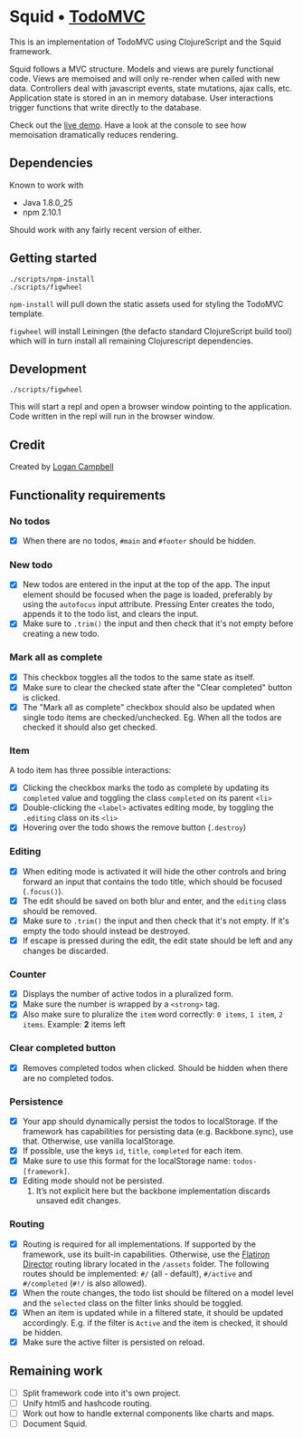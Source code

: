 # Squid • [TodoMVC](http://todomvc.com)

This is an implementation of TodoMVC using ClojureScript and the Squid
framework.

Squid follows a MVC structure. Models and views are purely functional code.
Views are memoised and will only re-render when called with new data.
Controllers deal with javascript events, state mutations, ajax calls, etc.
Application state is stored in an in memory database. User interactions trigger
functions that write directly to the database.

Check out the [live demo](https://logaan.github.io/squid-mvc/). Have a look at
the console to see how memoisation dramatically reduces rendering.

## Dependencies

Known to work with

* Java 1.8.0_25
* npm 2.10.1

Should work with any fairly recent version of either.

## Getting started

    ./scripts/npm-install
    ./scripts/figwheel

`npm-install` will pull down the static assets used for styling the TodoMVC
template.

`figwheel` will install Leiningen (the defacto standard ClojureScript build
tool) which will in turn install all remaining Clojurescript dependencies.

## Development

    ./scripts/figwheel

This will start a repl and open a browser window pointing to the application.
Code written in the repl will run in the browser window.

## Credit

Created by [Logan Campbell](https://twitter.com/logaan)

## Functionality requirements

### No todos

- [x] When there are no todos, `#main` and `#footer` should be hidden.

### New todo

- [x] New todos are entered in the input at the top of the app. The input
      element should be focused when the page is loaded, preferably by using the
      `autofocus` input attribute. Pressing Enter creates the todo, appends it
      to the todo list, and clears the input.
- [x] Make sure to `.trim()` the input and then check that it's not empty before
      creating a new todo.

### Mark all as complete

- [x] This checkbox toggles all the todos to the same state as itself.
- [x] Make sure to clear the checked state after the "Clear completed" button
      is clicked.
- [x] The "Mark all as complete" checkbox should also be updated when single
      todo items are checked/unchecked. Eg. When all the todos are checked it
      should also get checked.

### Item

A todo item has three possible interactions:

- [x] Clicking the checkbox marks the todo as complete by updating its
      `completed` value and toggling the class `completed` on its parent `<li>`
- [x] Double-clicking the `<label>` activates editing mode, by toggling the
      `.editing` class on its `<li>`
- [x] Hovering over the todo shows the remove button (`.destroy`)

### Editing

- [x] When editing mode is activated it will hide the other controls and bring
      forward an input that contains the todo title, which should be focused
      (`.focus()`).
- [x] The edit should be saved on both blur and enter, and the `editing` class
      should be removed.
- [x] Make sure to `.trim()` the input and then check that it's not empty. If
      it's empty the todo should instead be destroyed.
- [x] If escape is pressed during the edit, the edit state should be left and
      any changes be discarded.

### Counter

- [x] Displays the number of active todos in a pluralized form.
- [x] Make sure the number is wrapped by a `<strong>` tag.
- [x] Also make sure to pluralize the `item` word correctly: `0 items`, `1
      item`, `2 items`. Example: **2** items left

### Clear completed button

- [x] Removes completed todos when clicked. Should be hidden when there are no
      completed todos.

### Persistence

- [x] Your app should dynamically persist the todos to localStorage. If the
      framework has capabilities for persisting data (e.g. Backbone.sync), use
      that. Otherwise, use vanilla localStorage.
- [x] If possible, use the keys `id`, `title`, `completed` for each item.
- [x] Make sure to use this format for the localStorage name:
      `todos-[framework]`.
- [x] Editing mode should not be persisted.
	1. It’s not explicit here but the backbone implementation discards unsaved
       edit changes.

### Routing

- [x] Routing is required for all implementations. If supported by the
      framework, use its built-in capabilities. Otherwise, use
      the [Flatiron Director](https://github.com/flatiron/director) routing
      library located in the `/assets` folder. The following routes should be
      implemented: `#/` (all - default), `#/active` and `#/completed` (`#!/` is
      also allowed).
- [x] When the route changes, the todo list should be filtered on a model level
      and the `selected` class on the filter links should be toggled.
- [x] When an item is updated while in a filtered state, it should be updated
      accordingly. E.g. if the filter is `Active` and the item is checked, it
      should be hidden.
- [x] Make sure the active filter is persisted on reload.

## Remaining work

- [ ] Split framework code into it's own project.
- [ ] Unify html5 and hashcode routing.
- [ ] Work out how to handle external components like charts and maps.
- [ ] Document Squid.
